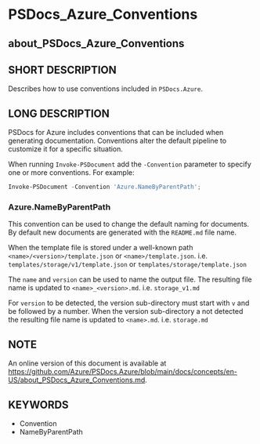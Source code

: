 # PSDocs_Azure_Conventions

## about_PSDocs_Azure_Conventions

## SHORT DESCRIPTION

Describes how to use conventions included in `PSDocs.Azure`.

## LONG DESCRIPTION

PSDocs for Azure includes conventions that can be included when generating documentation.
Conventions alter the default pipeline to customize it for a specific situation.

When running `Invoke-PSDocument` add the `-Convention` parameter to specify one or more conventions.
For example:

```powershell
Invoke-PSDocument -Convention 'Azure.NameByParentPath';
```

### Azure.NameByParentPath

This convention can be used to change the default naming for documents.
By default new documents are generated with the `README.md` file name.

When the template file is stored under a well-known path `<name>/<version>/template.json` or `<name>/template.json`.
i.e. `templates/storage/v1/template.json` or `templates/storage/template.json`

The `name` and `version` can be used to name the output file.
The resulting file name is updated to `<name>_<version>.md`.
i.e. `storage_v1.md`

For `version` to be detected, the version sub-directory must start with `v` and be followed by a number.
When the version sub-directory a not detected the resulting file name is updated to `<name>.md`.
i.e. `storage.md`

## NOTE

An online version of this document is available at https://github.com/Azure/PSDocs.Azure/blob/main/docs/concepts/en-US/about_PSDocs_Azure_Conventions.md.

## KEYWORDS

- Convention
- NameByParentPath
